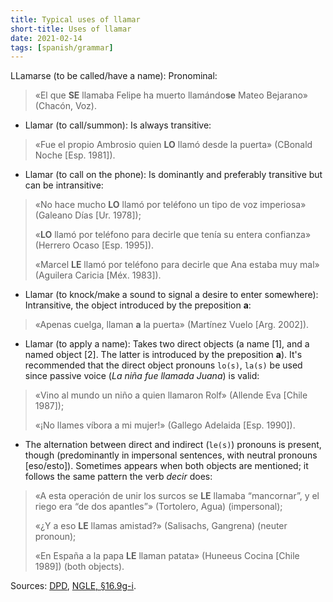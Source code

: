 ```yaml
---
title: Typical uses of llamar
short-title: Uses of llamar
date: 2021-02-14
tags: [spanish/grammar]
---
```

LLamarse (to be called/have a name): Pronominal:
> «El que **SE** llamaba Felipe ha muerto llamándo**se** Mateo Bejarano» (Chacón, Voz).

- Llamar (to call/summon): Is always transitive:
> «Fue el propio Ambrosio quien **LO** llamó desde la puerta» (CBonald Noche [Esp. 1981]). 


- Llamar (to call on the phone): Is dominantly and preferably transitive but can be intransitive:

> «No hace mucho **LO** llamó por teléfono un tipo de voz imperiosa» (Galeano Días [Ur. 1978]);
> 
> «**LO** llamó por teléfono para decirle que tenía su entera confianza» (Herrero Ocaso [Esp. 1995]).
> 
> «Marcel **LE** llamó por teléfono para decirle que Ana estaba muy mal» (Aguilera Caricia [Méx. 1983]).


- Llamar (to knock/make a sound to signal a desire to enter somewhere): Intransitive, the object introduced by the preposition **a**:
> «Apenas cuelga, llaman **a** la puerta» (Martínez Vuelo [Arg. 2002]).


- Llamar (to apply a name): Takes two direct objects (a name [1], and a named object [2]. The latter is introduced by the preposition **a**). It's recommended that the direct object pronouns `lo(s)`, `la(s)` be used since passive voice (*La niña fue llamada Juana*) is valid:

> «Vino al mundo un niño a quien llamaron Rolf» (Allende Eva [Chile 1987]);
> 
> «¡No llames víbora a mi mujer!» (Gallego Adelaida [Esp. 1990]).

- The alternation between direct and indirect (`le(s)`) pronouns is present, though (predominantly in impersonal sentences, with neutral pronouns [eso/esto]). Sometimes appears when both objects are mentioned; it follows the same pattern the verb *decir* does:

> «A esta operación de unir los surcos se **LE** llamaba “mancornar”, y el riego era “de dos apantles”» (Tortolero, Agua) (impersonal);
> 
> «¿Y a eso **LE** llamas amistad?» (Salisachs, Gangrena) (neuter pronoun);
> 
> «En España a la papa **LE** llaman patata»  (Huneeus Cocina [Chile 1989]) (both objects).

Sources: [DPD](https://www.rae.es/dpd/llamar), [NGLE, §16.9g-i](https://www.rae.es/gram%C3%A1tica/sintaxis/variaci%C3%B3n-en-los-pronombres-%C3%A1tonos-de-tercera-persona-ii-preferencias-l%C3%A9xicas-en-las-alternancias-de-le%C3%ADsmo#16.9g).
